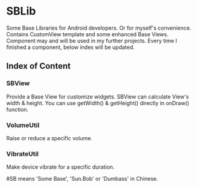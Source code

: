 # SBLib
Some Base Libraries for Android developers. Or for myself's convenience.
Contains CustomView template and some enhanced Base Views.
Component may and will be used in my further projects.
Every time I finished a component, below index will be updated.
## Index of Content
### SBView
Provide a Base View for customize widgets. SBView can calculate View's width & height.
You can use getWidth() & getHeight() directly in onDraw() function.
### VolumeUtil
Raise or reduce a specific volume.
### VibrateUtil
Make device vibrate for a specific duration.

#SB means 'Some Base', 'Sun.Bob' or 'Dumbass' in Chinese.
